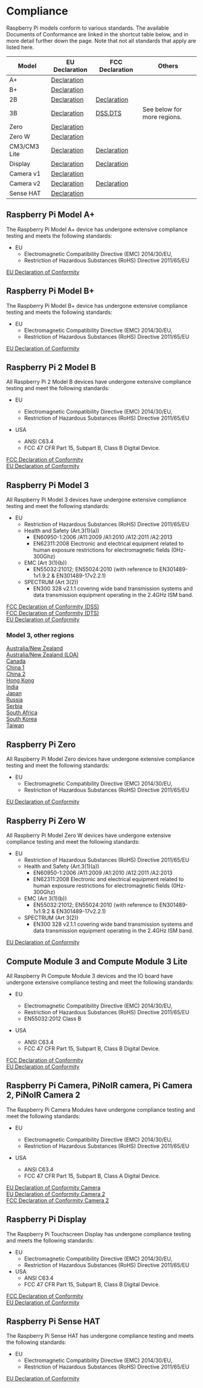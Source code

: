 # Compliance

Raspberry Pi models conform to various standards. The available Documents of Conformance are linked in the shortcut table below, and in more detail further down the page. Note that not all standards that apply are listed here. 

| Model | EU Declaration | FCC Declaration | Others |
| ----- |--------------- | --------------- |--------|
| A+    | [Declaration](https://www.raspberrypi.org/files/compliance/RaspberryPiAPlusDOC_CE.pdf) | | |
| B+    | [Declaration](https://www.raspberrypi.org/files/compliance/RaspberryPiBplus_DOC_CE.pdf)| | |
| 2B    | [Declaration](https://www.raspberrypi.org/files/compliance/Raspberry_Pi_2B_V1-2_DOC_CE.pdf) | [Declaration](https://www.raspberrypi.org/files/compliance/Raspberry_Pi_2B_V1-2_DOC_FCC.pdf)| |
| 3B    | [Declaration](https://www.raspberrypi.org/files/compliance/RaspberryPi3B-DOC-CE_RED.pdf)| [DSS](https://www.raspberrypi.org/files/compliance/Pi3_FCC_DSS.pdf),[DTS](https://www.raspberrypi.org/files/compliance/Pi3_FCC_DTS.pdf)| See below for more regions.|
| Zero     |[Declaration](https://www.raspberrypi.org/files/compliance/RaspberryPiZeroDOC_CE.pdf)| | |
| Zero W    |[Declaration](https://www.raspberrypi.org/files/compliance/Raspberry_Zero_W_DOC_CE_RED.pdf)| | | 
| CM3/CM3 Lite | [Declaration](https://www.raspberrypi.org/files/compliance/RaspberryPiCM3_DOC_EU.pdf) |  [Declaration](https://www.raspberrypi.org/files/compliance/RaspberryPiCM3_DOC_FCC.pdf)| |
| Display    | [Declaration](https://www.raspberrypi.org/files/compliance/RaspberryPiDisplay_DOC_CE.pdf)| [Declaration](https://www.raspberrypi.org/files/compliance/RaspberryPiDisplay_DOC_FCC.pdf) | |
| Camera v1 | [Declaration](https://www.raspberrypi.org/files/compliance/RaspberryPiCameraDOC_CE.pdf) | | |
| Camera v2 | [Declaration](https://www.raspberrypi.org/files/compliance/RaspberryPiCamera2DOC_CE.pdf) | [Declaration](https://www.raspberrypi.org/files/compliance/RaspberryPiCamera2DOC_FCC.PDF) | |
| Sense HAT | [Declaration](https://www.raspberrypi.org/files/compliance/RaspberryPiCamera2DOC_CE.pdf) | | |


## Raspberry Pi Model A+

The Raspberry Pi Model A+ device has undergone extensive compliance testing and meets the following standards:

- EU
  - Electromagnetic Compatibility Directive (EMC) 2014/30/EU,
  - Restriction of Hazardous Substances (RoHS) Directive 2011/65/EU

 [EU Declaration of Conformity](https://www.raspberrypi.org/files/compliance/RaspberryPiAPlusDOC_CE.pdf)

## Raspberry Pi Model B+

The Raspberry Pi Model B+ device has undergone extensive compliance testing and meets the following standards:

- EU
  - Electromagnetic Compatibility Directive (EMC) 2014/30/EU,
  - Restriction of Hazardous Substances (RoHS) Directive 2011/65/EU

 [EU Declaration of Conformity](https://www.raspberrypi.org/files/compliance/RaspberryPiBplus_DOC_CE.pdf)

## Raspberry Pi 2 Model B

All Raspberry Pi 2 Model B devices have undergone extensive compliance testing and meet the following standards:

- EU
  - Electromagnetic Compatibility Directive (EMC) 2014/30/EU,
  - Restriction of Hazardous Substances (RoHS) Directive 2011/65/EU

- USA
  - ANSI C63.4 
  - FCC 47 CFR Part 15, Subpart B, Class B Digital Device.

 [FCC Declaration of Conformity](https://www.raspberrypi.org/files/compliance/Raspberry_Pi_2B_V1-2_DOC_FCC.pdf)   
 [EU Declaration of Conformity](https://www.raspberrypi.org/files/compliance/Raspberry_Pi_2B_V1-2_DOC_CE.pdf)

## Raspberry Pi Model 3

All Raspberry Pi Model 3 devices have undergone extensive compliance testing and meet the following standards:

- EU
  - Restriction of Hazardous Substances (RoHS) Directive 2011/65/EU
  - Health and Safety (Art.3(1)(a))
    - EN60950-1:2006 /A11:2009 /A1:2010 /A12:2011 /A2:2013
    - EN62311:2008 Electronic and electrical equipment related to human exposure restrictions for electromagnetic fields (0Hz-300Ghz)
  - EMC (Art 3(1)(b))
    - EN55032:21012; EN55024:2010 (with reference to EN301489-1v1.9.2  & EN301489-17v2.2.1)
  - SPECTRUM (Art 3(2))
    - EN300 328 v2.1.1 covering wide band transmission systems and data transmission equipment operating in the 2.4GHz ISM band.
 
[FCC Declaration of Conformity (DSS)](https://www.raspberrypi.org/files/compliance/Pi3_FCC_DSS.pdf)    
[FCC Declaration of Conformity (DTS)](https://www.raspberrypi.org/files/compliance/Pi3_FCC_DTS.pdf)    
[EU Declaration of Conformity](https://www.raspberrypi.org/files/compliance/RaspberryPi3B-DOC-CE_RED.pdf)

### Model 3, other regions

[Australia/New Zealand](https://www.raspberrypi.org/files/compliance/Pi3_AU&NZ.pdf)  
[Australia/New Zealand (LOA)](https://www.raspberrypi.org/files/compliance/Pi3_AU&NZ_LoA.pdf)  
[Canada](https://www.raspberrypi.org/files/compliance/Pi3_Canada.pdf)  
[China 1](https://www.raspberrypi.org/files/compliance/Pi3_China_1.jpg)  
[China 2](https://www.raspberrypi.org/files/compliance/Pi3_China_2.jpg)  
[Hong Kong](https://www.raspberrypi.org/files/compliance/Pi3_Hong-Kong.pdf)  
[India](https://www.raspberrypi.org/files/compliance/Pi3_India.pdf)  
[Japan](https://www.raspberrypi.org/files/compliance/Pi3_Japan.pdf)  
[Russia](https://www.raspberrypi.org/files/compliance/Pi3_Russia.pdf)  
[Serbia](https://www.raspberrypi.org/files/compliance/Pi3_Serbia.pdf)  
[South Africa](https://www.raspberrypi.org/files/compliance/Pi3_South-Africa.pdf)  
[South Korea](https://www.raspberrypi.org/files/compliance/Pi3_South-Korea.pdf)  
[Taiwan](https://www.raspberrypi.org/files/compliance/Pi3_Taiwan.pdf)  

## Raspberry Pi Zero

All Raspberry Pi Model Zero devices have undergone extensive compliance testing and meet the following standards:

- EU
  - Electromagnetic Compatibility Directive (EMC) 2014/30/EU,
  - Restriction of Hazardous Substances (RoHS) Directive 2011/65/EU

[EU Declaration of Conformity](https://www.raspberrypi.org/files/compliance/RaspberryPiZeroDOC_CE.pdf)

## Raspberry Pi Zero W

All Raspberry Pi Model Zero W devices have undergone extensive compliance testing and meet the following standards:

- EU
  - Restriction of Hazardous Substances (RoHS) Directive 2011/65/EU
  - Health and Safety (Art.3(1)(a))
    - EN60950-1:2006 /A11:2009 /A1:2010 /A12:2011 /A2:2013
    - EN62311:2008 Electronic and electrical equipment related to human exposure restrictions for electromagnetic fields (0Hz-300Ghz)
  - EMC (Art 3(1)(b))
    - EN55032:21012; EN55024:2010 (with reference to EN301489-1v1.9.2  & EN301489-17v2.2.1)
  - SPECTRUM (Art 3(2))
    - EN300 328 v2.1.1 covering wide band transmission systems and data transmission equipment operating in the 2.4GHz ISM band.
  
[EU Declaration of Conformity](https://www.raspberrypi.org/files/compliance/Raspberry_Zero_W_DOC_CE_RED.pdf)

## Compute Module 3 and Compute Module 3 Lite

All Raspberry Pi Compute Module 3 devices and the IO board have undergone extensive compliance testing and meet the following standards:

- EU
  - Electromagnetic Compatibility Directive (EMC) 2014/30/EU,
  - Restriction of Hazardous Substances (RoHS) Directive 2011/65/EU
  - EN55032:2012 Class B

- USA
  - ANSI C63.4 
  - FCC 47 CFR Part 15, Subpart B, Class B Digital Device.

 [FCC Declaration of Conformity](https://www.raspberrypi.org/files/compliance/RaspberryPiCM3_DOC_FCC.pdf)   
 [EU Declaration of Conformity](https://www.raspberrypi.org/files/compliance/RaspberryPiCM3_DOC_EU.pdf)

## Raspberry Pi Camera, PiNoIR camera, Pi Camera 2, PiNoIR Camera 2

The Raspberry Pi Camera Modules have undergone compliance testing and meet the following standards:

- EU
  - Electromagnetic Compatibility Directive (EMC) 2014/30/EU,
  - Restriction of Hazardous Substances (RoHS) Directive 2011/65/EU

- USA
  - ANSI C63.4 
  - FCC 47 CFR Part 15, Subpart B, Class A Digital Device.

 [EU Declaration of Conformity Camera](https://www.raspberrypi.org/files/compliance/RaspberryPiCameraDOC_CE.pdf)  
 [EU Declaration of Conformity Camera 2](https://www.raspberrypi.org/files/compliance/RaspberryPiCamera2DOC_CE.pdf)  
 [FCC Declaration of Conformity Camera 2](https://www.raspberrypi.org/files/compliance/RaspberryPiCamera2DOC_FCC.PDF)
 
## Raspberry Pi Display

The Raspberry Pi Touchscreen Display has undergone compliance testing and meets the following standards:

- EU
  - Electromagnetic Compatibility Directive (EMC) 2014/30/EU,
  - Restriction of Hazardous Substances (RoHS) Directive 2011/65/EU
- USA
  - ANSI C63.4 
  - FCC 47 CFR Part 15, Subpart B, Class B Digital Device.
 
[FCC Declaration of Conformity](https://www.raspberrypi.org/files/compliance/RaspberryPiDisplay_DOC_FCC.pdf)   
[EU Declaration of Conformity](https://www.raspberrypi.org/files/compliance/RaspberryPiDisplay_DOC_CE.pdf)

## Raspberry Pi Sense HAT

The Raspberry Pi Sense HAT has undergone compliance testing and meets the following standards:

- EU
  - Electromagnetic Compatibility Directive (EMC) 2014/30/EU,
  - Restriction of Hazardous Substances (RoHS) Directive 2011/65/EU

[EU Declaration of Conformity](https://www.raspberrypi.org/files/compliance/SenseHAT_DOC.pdf)


  
